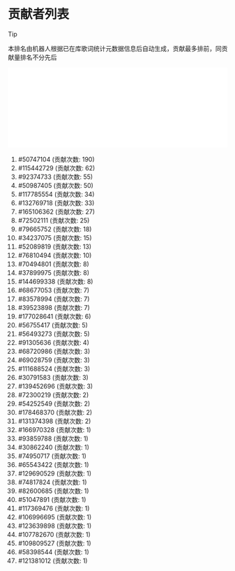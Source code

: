 # 贡献者列表

> [!TIP]
> 本排名由机器人根据已在库歌词统计元数据信息后自动生成，贡献最多排前，同贡献量排名不分先后

![贡献者头像画廊](./CONTRIBUTORS.svg)

1. #50747104 (贡献次数: 190)
2. #115442729 (贡献次数: 62)
3. #92374733 (贡献次数: 55)
4. #50987405 (贡献次数: 50)
5. #117785554 (贡献次数: 34)
6. #132769718 (贡献次数: 33)
7. #165106362 (贡献次数: 27)
8. #72502111 (贡献次数: 25)
9. #79665752 (贡献次数: 18)
10. #34237075 (贡献次数: 15)
11. #52089819 (贡献次数: 13)
12. #76810494 (贡献次数: 10)
13. #70494801 (贡献次数: 8)
14. #37899975 (贡献次数: 8)
15. #144699338 (贡献次数: 8)
16. #68677053 (贡献次数: 7)
17. #83578994 (贡献次数: 7)
18. #39523898 (贡献次数: 7)
19. #177028641 (贡献次数: 6)
20. #56755417 (贡献次数: 5)
21. #56493273 (贡献次数: 5)
22. #91305636 (贡献次数: 4)
23. #68720986 (贡献次数: 3)
24. #69028759 (贡献次数: 3)
25. #111688524 (贡献次数: 3)
26. #30791583 (贡献次数: 3)
27. #139452696 (贡献次数: 3)
28. #72300219 (贡献次数: 2)
29. #54252549 (贡献次数: 2)
30. #178468370 (贡献次数: 2)
31. #131374398 (贡献次数: 2)
32. #166970328 (贡献次数: 1)
33. #93859788 (贡献次数: 1)
34. #30862240 (贡献次数: 1)
35. #74950717 (贡献次数: 1)
36. #65543422 (贡献次数: 1)
37. #129690529 (贡献次数: 1)
38. #74817824 (贡献次数: 1)
39. #82600685 (贡献次数: 1)
40. #51047891 (贡献次数: 1)
41. #117369476 (贡献次数: 1)
42. #106996695 (贡献次数: 1)
43. #123639898 (贡献次数: 1)
44. #107782670 (贡献次数: 1)
45. #109809527 (贡献次数: 1)
46. #58398544 (贡献次数: 1)
47. #121381012 (贡献次数: 1)
